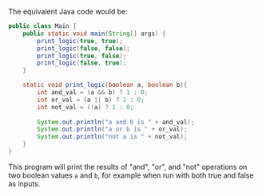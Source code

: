 The equivalent Java code would be:

```java
public class Main {
    public static void main(String[] args) {
        print_logic(true, true);
        print_logic(false, false);
        print_logic(true, false);
        print_logic(false, true);
    }

    static void print_logic(boolean a, boolean b){
        int and_val = (a && b) ? 1 : 0;
        int or_val = (a || b) ? 1 : 0;
        int not_val = (!a) ? 1 : 0;
      
        System.out.println("a and b is " + and_val);
        System.out.println("a or b is " + or_val);
        System.out.println("not a is " + not_val);
    }
}
```
This program will print the results of "and", "or", and "not" operations on two boolean values `a` and `b`, for example when run with both true and false as inputs.
